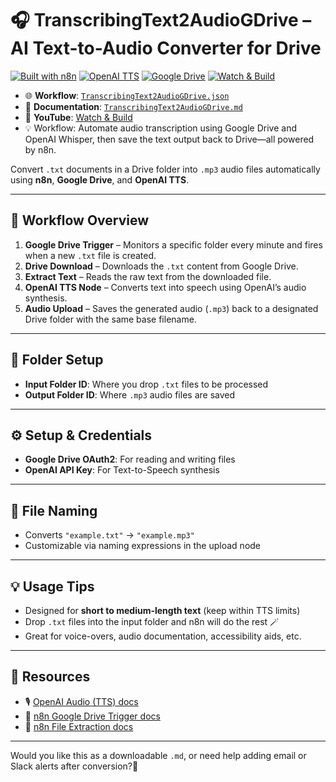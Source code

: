 # 🎧 TranscribingText2AudioGDrive – AI Text-to-Audio Converter for Drive

[![Built with n8n](https://img.shields.io/badge/Built%20with-n8n-208ec6?logo=n8n&logoColor=white)](https://n8n.io)
[![OpenAI TTS](https://img.shields.io/badge/Audio%20Generated–OpenAI-lightgrey?logo=openai)](https://platform.openai.com)
[![Google Drive](https://img.shields.io/badge/Storage-Google%20Drive-blue?logo=google-drive)](https://drive.google.com)
[![Watch & Build](https://img.shields.io/badge/Watch%20on-YouTube-red?logo=youtube)]([https://youtu.be/KnBeZg3NhE4](https://youtu.be/KnBeZg3NhE4))

- 🌐 **Workflow**: [`TranscribingText2AudioGDrive.json`](https://github.com/matinict/MyN8N/blob/main/TranscribingText2AudioGDrive.json)  
- 📄 **Documentation**: [`TranscribingText2AudioGDrive.md`](https://github.com/matinict/MyN8N/blob/main/TranscribingText2AudioGDrive.md)  
- 🎥 **YouTube**: [Watch & Build](https://youtu.be/KnBeZg3NhE4)
- 💡 Workflow: Automate audio transcription using Google Drive and OpenAI Whisper, then save the text output back to Drive—all powered by n8n.

Convert `.txt` documents in a Drive folder into `.mp3` audio files automatically using **n8n**, **Google Drive**, and **OpenAI TTS**.

---

## 🚀 Workflow Overview

1. **Google Drive Trigger** – Monitors a specific folder every minute and fires when a new `.txt` file is created.  
2. **Drive Download** – Downloads the `.txt` content from Google Drive.  
3. **Extract Text** – Reads the raw text from the downloaded file.  
4. **OpenAI TTS Node** – Converts text into speech using OpenAI’s audio synthesis.  
5. **Audio Upload** – Saves the generated audio (`.mp3`) back to a designated Drive folder with the same base filename.

---

## 📁 Folder Setup

- **Input Folder ID**: Where you drop `.txt` files to be processed  
- **Output Folder ID**: Where `.mp3` audio files are saved

---

## ⚙️ Setup & Credentials

- **Google Drive OAuth2**: For reading and writing files  
- **OpenAI API Key**: For Text-to-Speech synthesis

---

## 📝 File Naming

- Converts `"example.txt"` → `"example.mp3"`  
- Customizable via naming expressions in the upload node

---

## 💡 Usage Tips

- Designed for **short to medium-length text** (keep within TTS limits)  
- Drop `.txt` files into the input folder and n8n will do the rest 🪄  
- Great for voice-overs, audio documentation, accessibility aids, etc.

---

## 🔗 Resources

- 🎙️ [OpenAI Audio (TTS) docs](https://platform.openai.com/docs/guides/tts)  
- 📘 [n8n Google Drive Trigger docs](https://docs.n8n.io/nodes/n8n-nodes-base.google-drive-trigger/)  
- 📘 [n8n File Extraction docs](https://docs.n8n.io/nodes/n8n-nodes-base.extract-from-file/)  

---

Would you like this as a downloadable `.md`, or need help adding email or Slack alerts after conversion?🎉

